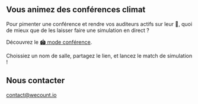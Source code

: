 ## Vous animez des conférences climat

Pour pimenter une conférence et rendre vos auditeurs actifs sur leur 🤳, quoi de mieux que de les laisser faire une simulation en direct ?

Découvrez le [🏟️ mode conférence](/conférence).

Choissiez un nom de salle, partagez le lien, et lancez le match de simulation !

## Nous contacter

contact@wecount.io
